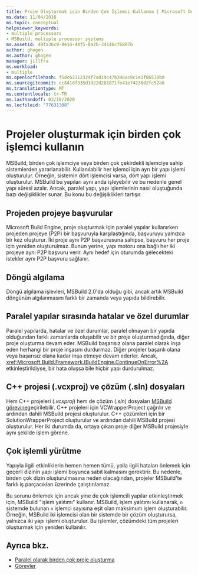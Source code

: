 ```yaml
---
title: Proje Oluşturmak için Birden Çok İşlemci Kullanma | Microsoft Dokümanlar
ms.date: 11/04/2016
ms.topic: conceptual
helpviewer_keywords:
- multiple processors
- MSBuild, multiple processor systems
ms.assetid: 49fa36c9-8e14-44f5-8a2b-34146cf6807b
author: ghogen
ms.author: ghogen
manager: jillfra
ms.workload:
- multiple
ms.openlocfilehash: f5dc62112324f7ad19c47b346ac8c1e3f86570b0
ms.sourcegitcommit: cc841df335d1d22d281871fe41e74238d2fc52a6
ms.translationtype: MT
ms.contentlocale: tr-TR
ms.lasthandoff: 03/18/2020
ms.locfileid: "77631308"
---
```

# <a name="use-multiple-processors-to-build-projects"></a>Projeler oluşturmak için birden çok işlemci kullanın

MSBuild, birden çok işlemciye veya birden çok çekirdekli işlemciye sahip sistemlerden yararlanabilir. Kullanılabilir her işlemci için ayrı bir yapı işlemi oluşturulur. Örneğin, sistemin dört işlemcisi varsa, dört yapı işlemi oluşturulur. MSBuild bu yapıları aynı anda işleyebilir ve bu nedenle genel yapı süresi azalır. Ancak, paralel yapı, yapı işlemlerinin nasıl oluştuğunda bazı değişiklikler sunar. Bu konu bu değişiklikleri tartışır.

## <a name="project-to-project-references"></a>Projeden projeye başvurular

 Microsoft Build Engine, proje oluşturmak için paralel yapılar kullanırken projeden projeye (P2P) bir başvuruyla karşılaştığında, başvuruyu yalnızca bir kez oluşturur. İki proje aynı P2P başvurusuna sahipse, başvuru her proje için yeniden oluşturulmaz. Bunun yerine, yapı motoru ona bağlı her iki projeye aynı P2P başvuru verir. Aynı hedef için oturumda gelecekteki istekler aynı P2P başvuru sağlanır.

## <a name="cycle-detection"></a>Döngü algılama

 Döngü algılama işlevleri, MSBuild 2.0'da olduğu gibi, ancak artık MSBuild döngünün algılanmasını farklı bir zamanda veya yapıda bildirebilir.

## <a name="errors-and-exceptions-during-parallel-builds"></a>Paralel yapılar sırasında hatalar ve özel durumlar

 Paralel yapılarda, hatalar ve özel durumlar, paralel olmayan bir yapıda olduğundan farklı zamanlarda oluşabilir ve bir proje oluşturmadığında, diğer proje oluşturma devam eder. MSBuild başarısız olana paralel olarak inşa eden herhangi bir proje inşasını durdurmaz. Diğer projeler başarılı olana veya başarısız olana kadar inşa etmeye devam ederler. Ancak, <xref:Microsoft.Build.Framework.IBuildEngine.ContinueOnError%2A> etkinleştirildiyse, bir hata oluşsa bile hiçbir yapı durdurulmaz.

## <a name="c-project-vcxproj-and-solution-sln-files"></a>C++ projesi (.vcxproj) ve çözüm (.sln) dosyaları

 Hem C++ projeleri (*.vcxproj*) hem de çözüm (*.sln*) dosyaları [MSBuild görevine](../msbuild/msbuild-task.md)geçirilebilir. C++ projeleri için VCWrapperProject çağrılır ve ardından dahili MSBuild projesi oluşturulur. C++ çözümleri için bir SolutionWrapperProject oluşturulur ve ardından dahili MSBuild projesi oluşturulur. Her iki durumda da, ortaya çıkan proje diğer MSBuild projesiyle aynı şekilde işlem görene.

## <a name="multi-process-execution"></a>Çok işlemli yürütme

 Yapıyla ilgili etkinliklerin hemen hemen tümü, yolla ilgili hataları önlemek için geçerli dizinin yapı işlemi boyunca sabit kalmasını gerektirir. Bu nedenle, birden çok dizin oluşturulmasına neden olacağından, projeler MSBuild'te farklı iş parçacıkları üzerinde çalıştırılamaz.

 Bu sorunu önlemek için ancak yine de çok işlemcili yapılar etkinleştirmek için, MSBuild "işlem yalıtımı" kullanır. MSBuild, işlem yalıtımı kullanarak, `n` sistemde bulunan `n` işlemci sayısına eşit olan maksimum işlem oluşturabilir. Örneğin, MSBuild iki işlemcisi olan bir sistemde bir çözüm oluşturursa, yalnızca iki yapı işlemi oluşturulur. Bu işlemler, çözümdeki tüm projeleri oluşturmak için yeniden kullanılır.

## <a name="see-also"></a>Ayrıca bkz.

- [Paralel olarak birden çok proje oluşturma](../msbuild/building-multiple-projects-in-parallel-with-msbuild.md)
- [Görevler](../msbuild/msbuild-tasks.md)
